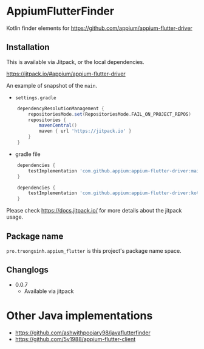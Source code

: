 # AppiumFlutterFinder

Kotlin finder elements for https://github.com/appium/appium-flutter-driver

## Installation

This is available via Jitpack, or the local dependencies.

https://jitpack.io/#appium/appium-flutter-driver

An example of snapshot of the `main`.

- `settings.gradle`
```groovy
	dependencyResolutionManagement {
		repositoriesMode.set(RepositoriesMode.FAIL_ON_PROJECT_REPOS)
		repositories {
			mavenCentral()
			maven { url 'https://jitpack.io' }
		}
	}
```

- gradle file
```groovy
	dependencies {
	    testImplementation 'com.github.appium:appium-flutter-driver:main-SNAPSHOT'
	}
```

```groovy
	dependencies {
	    testImplementation 'com.github.appium:appium-flutter-driver:kotlin-finder-0.0.7'
	}
```


Please check https://docs.jitpack.io/ for more details about the jitpack usage.

## Package name

`pro.truongsinh.appium_flutter` is this project's package name space.

## Changlogs

- 0.0.7
    - Available via jitpack

# Other Java implementations

- https://github.com/ashwithpoojary98/javaflutterfinder
- https://github.com/5v1988/appium-flutter-client
